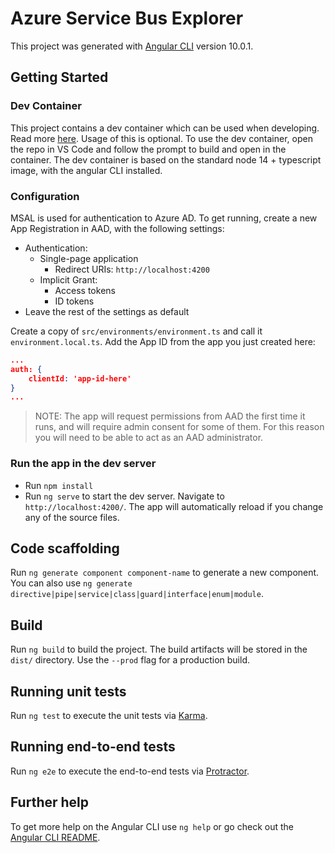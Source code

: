 # Azure Service Bus Explorer

This project was generated with [Angular CLI](https://github.com/angular/angular-cli) version 10.0.1.

## Getting Started
### Dev Container
This project contains a dev container which can be used when developing. Read more [here](https://code.visualstudio.com/docs/remote/containers). Usage of this is optional. To use the dev container, open the repo in VS Code and follow the prompt to build and open in the container. The dev container is based on the standard node 14 + typescript image, with the angular CLI installed. 

### Configuration
MSAL is used for authentication to Azure AD. To get running, create a new App Registration in AAD, with the following settings:
- Authentication: 
  - Single-page application
    - Redirect URIs: `http://localhost:4200`
  - Implicit Grant:
    - Access tokens
    - ID tokens
- Leave the rest of the settings as default

Create a copy of `src/environments/environment.ts` and call it `environment.local.ts`. 
Add the App ID from the app you just created here: 
```json
...
auth: {
    clientId: 'app-id-here'
}
...
```

> NOTE: The app will request permissions from AAD the first time it runs, and will require admin consent for some of them. For this reason you will need to be able to act as an AAD administrator.


### Run the app in the dev server

- Run `npm install`
- Run `ng serve` to start the dev server. Navigate to `http://localhost:4200/`. The app will automatically reload if you change any of the source files.

## Code scaffolding

Run `ng generate component component-name` to generate a new component. You can also use `ng generate directive|pipe|service|class|guard|interface|enum|module`.

## Build

Run `ng build` to build the project. The build artifacts will be stored in the `dist/` directory. Use the `--prod` flag for a production build.

## Running unit tests

Run `ng test` to execute the unit tests via [Karma](https://karma-runner.github.io).

## Running end-to-end tests

Run `ng e2e` to execute the end-to-end tests via [Protractor](http://www.protractortest.org/).

## Further help

To get more help on the Angular CLI use `ng help` or go check out the [Angular CLI README](https://github.com/angular/angular-cli/blob/master/README.md).
